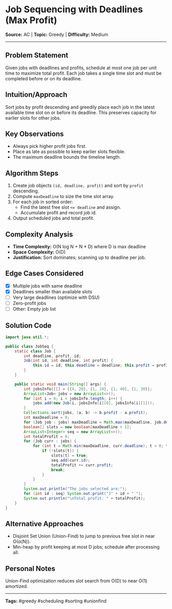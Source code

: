 # Job Sequencing with Deadlines (Max Profit)

**Source:** AC | **Topic:** Greedy | **Difficulty:** Medium  

---

## Problem Statement
Given jobs with deadlines and profits, schedule at most one job per unit time to maximize total profit. Each job takes a single time slot and must be completed before or on its deadline.

## Intuition/Approach
Sort jobs by profit descending and greedily place each job in the latest available time slot on or before its deadline. This preserves capacity for earlier slots for other jobs.

## Key Observations
- Always pick higher profit jobs first.
- Place as late as possible to keep earlier slots flexible.
- The maximum deadline bounds the timeline length.

## Algorithm Steps
1. Create job objects `(id, deadline, profit)` and sort by `profit` descending.
2. Compute `maxDeadline` to size the time slot array.
3. For each job in sorted order:
   - Find the latest free slot `<= deadline` and assign.
   - Accumulate profit and record job id.
4. Output scheduled jobs and total profit.

## Complexity Analysis
- **Time Complexity:** O(N log N + N * D) where D is max deadline
- **Space Complexity:** O(D)
- **Justification:** Sort dominates; scanning up to deadline per job.

## Edge Cases Considered
- [x] Multiple jobs with same deadline
- [x] Deadlines smaller than available slots
- [ ] Very large deadlines (optimize with DSU)
- [ ] Zero-profit jobs
- [ ] Other: Empty job list

## Solution Code

```java
import java.util.*;

public class JobSeq {
    static class Job {
        int deadline, profit, id;
        Job(int id, int deadline, int profit) {
            this.id = id; this.deadline = deadline; this.profit = profit;
        }
    }

    public static void main(String[] args) {
        int jobsInfo[][] = {{4, 20}, {1, 10}, {1, 40}, {1, 30}};
        ArrayList<Job> jobs = new ArrayList<>();
        for (int i = 0; i < jobsInfo.length; i++) {
            jobs.add(new Job(i, jobsInfo[i][0], jobsInfo[i][1]));
        }
        Collections.sort(jobs, (a, b) -> b.profit - a.profit);
        int maxDeadline = 0;
        for (Job job : jobs) maxDeadline = Math.max(maxDeadline, job.deadline);
        boolean[] slots = new boolean[maxDeadline + 1];
        ArrayList<Integer> seq = new ArrayList<>();
        int totalProfit = 0;
        for (Job curr : jobs) {
            for (int t = Math.min(maxDeadline, curr.deadline); t > 0; t--) {
                if (!slots[t]) {
                    slots[t] = true;
                    seq.add(curr.id);
                    totalProfit += curr.profit;
                    break;
                }
            }
        }
        System.out.println("The jobs selected are:");
        for (int id : seq) System.out.print("J" + id + " ");
        System.out.println("\nTotal profit: " + totalProfit);
    }
}
```

## Alternative Approaches
- Disjoint Set Union (Union-Find) to jump to previous free slot in near O(α(N)).
- Min-heap by profit keeping at most D jobs; schedule after processing all.

## Personal Notes
Union-Find optimization reduces slot search from O(D) to near O(1) amortized.

---
**Tags:** #greedy #scheduling #sorting #unionfind
